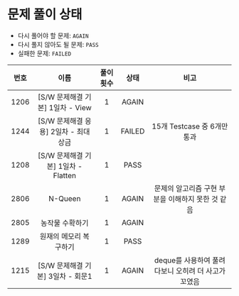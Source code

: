 # 문제 풀이 상태

* 다시 풀어야 할 문제: `AGAIN`
* 다시 풀지 않아도 될 문제: `PASS`
* 실패한 문제: `FAILED`

| **번호** |           **이름**            | **풀이 횟수** | **상태** |              **비고**             |
|:------:|:---------------------------:|:---------:|:------:|:-------------------------------:| 
|  1206  |  [S/W 문제해결 기본] 1일차 - View   | 1         | AGAIN  |
|  1244  |  [S/W 문제해결 응용] 2일차 - 최대 상금  | 1         | FAILED |      15개 Testcase 중 6개만 통과      |
|  1208  | [S/W 문제해결 기본] 1일차 - Flatten | 1         |  PASS  |                                 |
|  2806  |           N-Queen           | 1         | AGAIN  |   문제의 알고리즘 구현 부분을 이해하지 못한 것 같음  |
|  2805  |          농작물 수확하기           | 1         | AGAIN  |                                 |
|  1289  |        원재의 메모리 복구하기         | 1         |  PASS  |                                 |
|  1215  |   [S/W 문제해결 기본] 3일차 - 회문1   | 1         |  AGAIN | deque를 사용하여 풀려다보니 오히려 더 사고가 꼬였음 |

